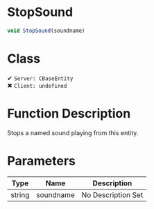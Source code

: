# StopSound
```js
void StopSound(soundname)
```
# Class
✔ `Server: CBaseEntity`  
✖ `Client: undefined`  

# Function Description
Stops a named sound playing from this entity.
# Parameters
Type|Name|Description
--|--|--
string|soundname|No Description Set
